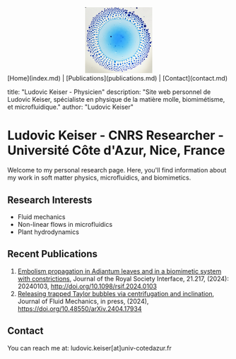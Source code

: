 <div style="text-align: center;">
    <img src="/images/Marangoni bursting.png" alt="Header Image" style="width: 30%; height: auto;">
</div>
[Home](index.md) | [Publications](publications.md) | [Contact](contact.md)

title: "Ludovic Keiser - Physicien"
description: "Site web personnel de Ludovic Keiser, spécialiste en physique de la matière molle, biomimétisme, et microfluidique."
author: "Ludovic Keiser"

# Ludovic Keiser - CNRS Researcher - Université Côte d'Azur, Nice, France

Welcome to my personal research page. Here, you'll find information about my work in soft matter physics, microfluidics, and biomimetics.

## Research Interests
- Fluid mechanics
- Non-linear flows in microfluidics
- Plant hydrodynamics

## Recent Publications
1. [Embolism propagation in Adiantum leaves and in a biomimetic system with constrictions](/publications/Keiser2024_JRSI.pdf), Journal of the Royal Society Interface, 21.217, (2024): 20240103, http://doi.org/10.1098/rsif.2024.0103
2. [Releasing trapped Taylor bubbles via centrifugation and inclination](/publications/Marcotte2024_JFM.pdf), Journal of Fluid Mechanics, in press, (2024), https://doi.org/10.48550/arXiv.2404.17934

## Contact
You can reach me at: ludovic.keiser[at]univ-cotedazur.fr
